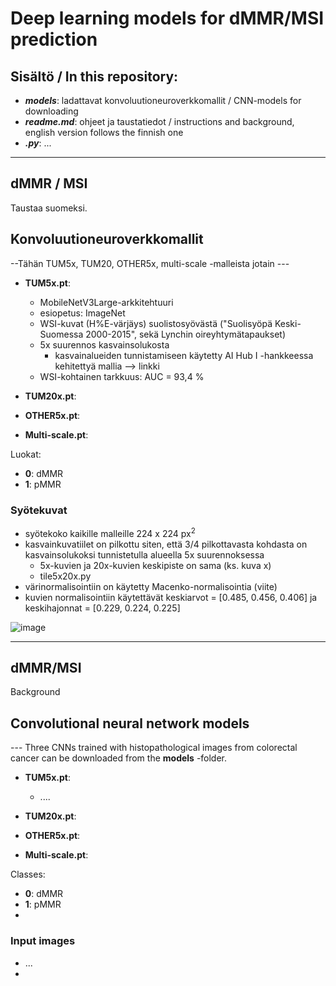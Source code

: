 # Deep learning models for dMMR/MSI prediction

## Sisältö / In this repository:

- ***models***: ladattavat konvoluutioneuroverkkomallit / CNN-models for downloading
- ***readme.md***: ohjeet ja taustatiedot / instructions and background, english version follows the finnish one
- ***.py***: ...

---

## dMMR / MSI
Taustaa suomeksi.

## Konvoluutioneuroverkkomallit

--Tähän TUM5x, TUM20, OTHER5x, multi-scale -malleista jotain ---

- **TUM5x.pt**: 
    - MobileNetV3Large-arkkitehtuuri
    - esiopetus: ImageNet
    - WSI-kuvat (H%E-värjäys) suolistosyövästä ("Suolisyöpä Keski-Suomessa 2000-2015", sekä Lynchin oireyhtymätapaukset)
    - 5x suurennos kasvainsolukosta
        - kasvainalueiden tunnistamiseen käytetty AI Hub I -hankkeessa kehitettyä mallia --> linkki
    - WSI-kohtainen tarkkuus: AUC = 93,4 %
    
- **TUM20x.pt**:
    
- **OTHER5x.pt**: 

- **Multi-scale.pt**:

Luokat:

- **0**: dMMR
- **1**: pMMR

### Syötekuvat

- syötekoko kaikille malleille 224 x 224 px<sup>2</sup>
- kasvainkuvatiilet on pilkottu siten, että 3/4 pilkottavasta kohdasta on kasvainsolukoksi tunnistetulla alueella 5x suurennoksessa
    - 5x-kuvien ja 20x-kuvien keskipiste on sama (ks. kuva x)
    - tile5x20x.py
- värinormalisointiin on käytetty Macenko-normalisointia (viite)
- kuvien normalisointiin käytettävät keskiarvot = [0.485, 0.456, 0.406] ja keskihajonnat = [0.229, 0.224, 0.225]

![image](https://github.com/Keski-Suomen-AI-Hub-II/digital-pathology-CRC/assets/64031196/cae1901e-e4ac-41a3-b9b5-ed439bc7faa9)

---

## dMMR/MSI

Background

## Convolutional neural network models

--- Three CNNs trained with histopathological images from colorectal cancer can be downloaded from the **models** -folder.

- **TUM5x.pt**:
    - .... 
- **TUM20x.pt**:
    
- **OTHER5x.pt**: 

- **Multi-scale.pt**:
    
Classes:

- **0**: dMMR
- **1**: pMMR
- 

### Input images

- ...
- 
